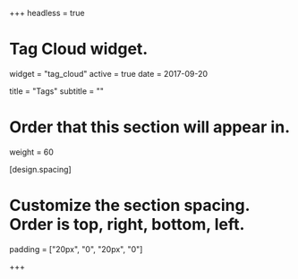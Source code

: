 +++
headless = true
# Tag Cloud widget.
widget = "tag_cloud"
active = true
date = 2017-09-20

title = "Tags"
subtitle = ""

# Order that this section will appear in.
weight = 60

[design.spacing]
  # Customize the section spacing. Order is top, right, bottom, left.
  padding = ["20px", "0", "20px", "0"]
  
+++

